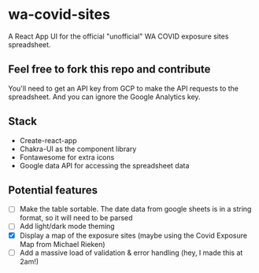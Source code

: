 # wa-covid-sites
A React App UI for the official "unofficial" WA COVID exposure sites spreadsheet.

## Feel free to fork this repo and contribute 

You'll need to get an API key from GCP to make the API requests to the spreadsheet. And you can ignore the Google Analytics key.

## Stack
- Create-react-app
- Chakra-UI as the component library 
- Fontawesome for extra icons
- Google data API for accessing the spreadsheet data

## Potential features
- [ ] Make the table sortable. The date data from google sheets is in a string format, so it will need to be parsed
- [ ] Add light/dark mode theming
- [x] Display a map of the exposure sites (maybe using the Covid Exposure Map from Michael Rieken)
- [ ] Add a massive load of validation & error handling (hey, I made this at 2am!)

